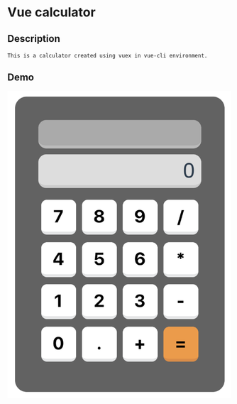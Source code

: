 # Vue calculator

## Description
```
This is a calculator created using vuex in vue-cli environment.
```

## Demo
![calculator_preview](./vue-calculator_preview.png)